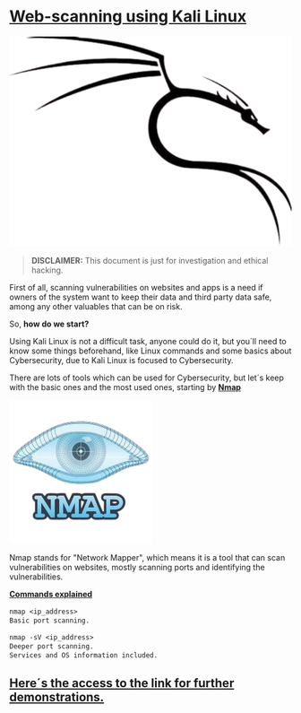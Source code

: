 <h1>
    <b>
        <u>
            Web-scanning using Kali Linux
        </u>
    </b>
</h1>

<p>

![alt text](imgs/kaliLogo.png)

> <b>DISCLAIMER:</b>
This document is just for investigation and ethical hacking.

<p>
    First of all, scanning vulnerabilities on websites and apps is a need if owners of the system want to keep their data and third party data safe, among any other valuables that can be on risk.
</p>

<p>
    So, <b>how do we start?</b>
</p>

<p>
    Using Kali Linux is not a difficult task, anyone could do it, but you´ll need to know some things beforehand, like Linux commands and some basics about Cybersecurity, due to Kali Linux is focused to Cybersecurity.
</p>

<p>
    There are lots of tools which can be used for Cybersecurity, but let´s keep with the basic ones and the most used ones, starting by <b><u>Nmap</b></u>

![alt text](imgs/nmapLogo.png)
        
<p>
    Nmap stands for "Network Mapper", which means it is a tool that can scan vulnerabilities on websites, mostly scanning ports and identifying the vulnerabilities.
</p>

<p>
    <b>
        <u>
            Commands explained
        </u>
    </b>
</p>

    nmap <ip_address>
    Basic port scanning.

<p>

    nmap -sV <ip_address>
    Deeper port scanning. 
    Services and OS information included.

</p>

<h2>
    <b>
        <u>
            Here´s the access to the link for further demonstrations.